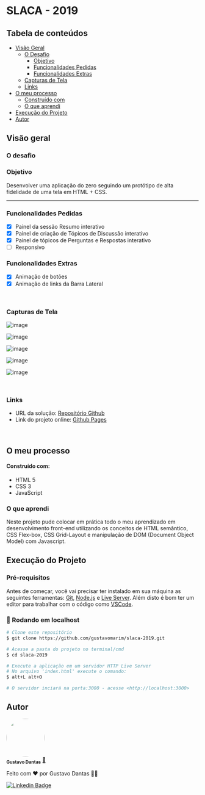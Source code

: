 # SLACA - 2019

## Tabela de conteúdos

- [Visão Geral](#visão-geral)
  - [O Desafio](#o-desafio)
    - [Objetivo](#objetivo)
    - [Funcionalidades Pedidas](#funcionalidades-pedidas)
    - [Funcionalidades Extras](#funcionalidades-extras)
  - [Capturas de Tela](#capturas-de-tela)
  - [Links](#links)
- [O meu processo](#o-meu-processo)
  - [Construído com](#construído-com)
  - [O que aprendi](#o-que-aprendi)
- [Execução do Projeto](#execução-do-projeto)
- [Autor](#autor)

## Visão geral

### O desafio

### Objetivo

Desenvolver uma aplicação do zero seguindo um protótipo de alta fidelidade de uma tela em HTML + CSS.

---

### Funcionalidades Pedidas

- [x] Painel da sessão Resumo interativo
- [x] Painel de criação de Tópicos de Discussão interativo
- [x] Painel de tópicos de Perguntas e Respostas interativo
- [ ] Responsivo

### Funcionalidades Extras

- [x] Animação de botões
- [x] Animação de links da Barra Lateral

<br>

### Capturas de Tela

![image](https://user-images.githubusercontent.com/66189039/166313592-920d5241-037d-4171-9000-e3edbb643e10.png)

![image](https://user-images.githubusercontent.com/66189039/166313668-908fb528-b434-4f7a-9a16-e68cefe848b8.png)

![image](https://user-images.githubusercontent.com/66189039/166313714-3a03c2e7-077e-4179-824b-a93b8dc6cf06.png)

![image](https://user-images.githubusercontent.com/66189039/166313740-eba08b10-f7f3-4073-847d-a7220803b848.png)

![image](https://user-images.githubusercontent.com/66189039/166313758-cd31e4b7-a985-4f40-abf0-7cb6375d7246.png)

<br>

### Links

- URL da solução: [Repositório Github](https://github.com/gustavomarim/slaca-2019)
- Link do projeto online: [Github Pages](https://gustavomarim.github.io/slaca-2019/)

<br>

## O meu processo

#### Construído com:

- HTML 5
- CSS 3
- JavaScript

### O que aprendi

Neste projeto pude colocar em prática todo o meu aprendizado em desenvolvimento front-end utilizando os conceitos de HTML semântico, CSS Flex-box, 
CSS Grid-Layout e manipulação de DOM (Document Object Model) com Javascript.

## Execução do Projeto

### Pré-requisitos

Antes de começar, você vai precisar ter instalado em sua máquina as seguintes ferramentas:
[Git](https://git-scm.com), [Node.js](https://nodejs.org/en/) e [Live Server](https://marketplace.visualstudio.com/items?itemName=ritwickdey.LiveServer). 
Além disto é bom ter um editor para trabalhar com o código como [VSCode](https://code.visualstudio.com/).

### 🎲 Rodando em localhost

```bash
# Clone este repositório
$ git clone https://github.com/gustavomarim/slaca-2019.git

# Acesse a pasta do projeto no terminal/cmd
$ cd slaca-2019

# Execute a aplicação em um servidor HTTP Live Server
# No arquivo 'index.html' execute o comando:
$ alt+L alt+O

# O servidor inciará na porta:3000 - acesse <http://localhost:3000>
```


## Autor

<a href="https://github.com/gustavomarim">
 <img style="border-radius: 50%;" src="https://avatars.githubusercontent.com/u/66189039?s=400&u=491817b0d3a8d48be60c450631a950c9d49154b2&v=4" width="100px;" alt=""/>
 <br />
 <sub><b>Gustavo Dantas</b></sub></a> <a href="https://github.com/gustavomarim" title="GitHub">🚀</a>


Feito com ❤️ por Gustavo Dantas 👋🏽

 [![Linkedin Badge](https://img.shields.io/badge/-LinkedIn-blue?style=flat-square&logo=Linkedin&logoColor=white&link=https://www.linkedin.com/in/gustavodantasmarim/)](https://www.linkedin.com/in/gustavodantasmarim/) 
